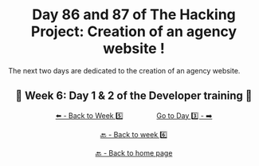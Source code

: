 <h1 align="center">Day 86 and 87 of The Hacking Project: Creation of an agency website !</h1>

The next two days are dedicated to the creation of an agency website.

<h2 align="center">🎉 Week 6: Day 1 & 2 of the Developer training 🎉</h2>

<div align="center">
  
  [⬅️ - Back to Week 5️⃣](https://github.com/BenjaminCharmes/THP_Developer/tree/main/Week_5)
  &nbsp;&nbsp;&nbsp;&nbsp;&nbsp;&nbsp;&nbsp;&nbsp;&nbsp;&nbsp;&nbsp;&nbsp;&nbsp;&nbsp;&nbsp;
  [Go to Day 3️⃣ - ➡️](https://github.com/BenjaminCharmes/THP_Developer/tree/main/Week_6/Day_3)

</div>

<div align="center">

  [🔙 - Back to week 6️⃣](https://github.com/BenjaminCharmes/THP_Developer/tree/main/Week_6)

  [🔙 - Back to home page](https://github.com/BenjaminCharmes/THP_Developer)

</div>
